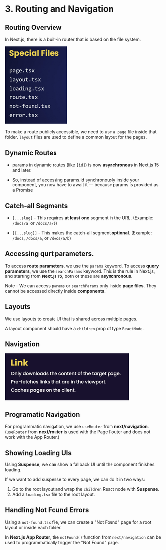 # 3. Routing and Navigation

## Routing Overview

In Next.js, there is a built-in router that is based on the file system.

<img src="./images/image-10.png" width="200">

To make a route publicly accessible, we need to use `a page` file inside that folder. `layout` files are used to define a common layout for the pages.

## Dynamic Routes

- params in dynamic routes (like `[id]`) is now **asynchronous** in Next.js 15 and later.

- So, instead of accessing params.id synchronously inside your component, you now have to await it — because params is provided as a Promise

## Catch-all Segments

- `[...slug]` - This requires **at least one** segment in the URL. (Example: `/docs/a `or `/docs/a/b`)

- `[[...slug]]` - This makes the catch-all segment **optional**. (Example: `/docs`, `/docs/a`, or `/docs/a/b`)

## Accessing qurt parameters.

To access **route parameters**, we use the `params` keyword. To access **query parameters**, we use the `searchParams` keyword. This is the rule in Next.js, and starting from **Next.js 15**, both of these are **asynchronous**.

Note - We can access `params` or `searchParams` only inside **page files**. They cannot be accessed directly inside **components**.

## Layouts

We use layouts to create UI that is shared across multiple pages.

A layout component should have a `children` prop of type `ReactNode`.

## Navigation

<img src="./images/image-11.png" width="400">

## Programatic Navigation

For programmatic navigation, we use `useRouter` from **next/navigation**. (`useRouter` from **next/router** is used with the Page Router and does not work with the App Router.)

## Showing Loading UIs

Using **Suspense**, we can show a fallback UI until the component finishes loading.

If we want to add suspense to every page, we can do it in two ways:

1. Go to the root layout and wrap the `children` React node with **Suspense**.
2. Add a `loading.tsx` file to the root layout.

## Handling Not Found Errors

Using a `not-found.tsx` file, we can create a "Not Found" page for a root layout or inside each folder.

In **Next.js App Router**, the `notFound()` function from `next/navigation` can be used to programmatically trigger the "Not Found" page.
